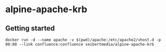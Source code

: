 # alpine-apache-krb

## Getting started

```
docker run -d --name apache -v $(pwd)/apache:/etc/apache2/vhost.d -p 80:80 --link confluence:confluence seibertmedia/alpine-apache-krb
```
